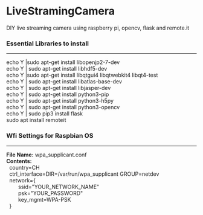 # LiveStramingCamera
DIY live streaming camera using raspberry pi, opencv, flask and remote.it</br>

### Essential Libraries to install<br/>
---------------------------
echo Y |sudo apt-get install libopenjp2-7-dev<br/>
echo Y | sudo apt-get install libhdf5-dev<br/>
echo Y |sudo apt-get install libqtgui4 libqtwebkit4 libqt4-test<br/>
echo Y | sudo apt-get install libatlas-base-dev<br/>
echo Y | sudo apt-get install libjasper-dev<br/>
echo Y | sudo apt-get install python3-pip<br/>
echo Y | sudo apt-get install python3-h5py<br/>
echo Y | sudo apt-get install python3-opencv<br/>
echo Y | sudo pip3 install flask<br/>
sudo apt install remoteit<br/>



### Wfi Settings for Raspbian OS</br>
------------------------------
**File Name:** wpa_supplicant.conf<br/>
**Contents:**<br/>
&nbsp;&nbsp;country=CH<br/>
&nbsp;&nbsp;ctrl_interface=DIR=/var/run/wpa_supplicant GROUP=netdev<br/>
&nbsp;&nbsp;network={<br/>
&nbsp;&nbsp;&nbsp;&nbsp;&nbsp;&nbsp;&nbsp;&nbsp;ssid="YOUR_NETWORK_NAME"<br/>
&nbsp;&nbsp;&nbsp;&nbsp;&nbsp;&nbsp;&nbsp;&nbsp;psk="YOUR_PASSWORD"<br/>
&nbsp;&nbsp;&nbsp;&nbsp;&nbsp;&nbsp;&nbsp;&nbsp;key_mgmt=WPA-PSK<br/>
&nbsp;&nbsp;}
